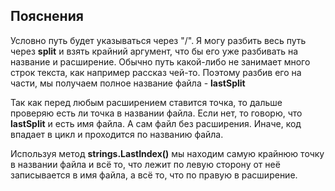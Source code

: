 ## Пояснения

Условно путь будет указываться через "/". Я могу разбить весь путь через **split** и взять крайний аргумент, что бы его уже разбивать на название и расширение. Обычно путь какой-либо не занимает много строк текста, как например рассказ чей-то. Поэтому разбив его на части, мы получаем полное название файла - **lastSplit**

Так как перед любым расширением ставится точка, то дальше проверяю есть ли точка в названии файла. Если нет, то говорю, что **lastSplit** и есть имя файла. А сам файл без расширения. Иначе, код впадает в цикл и проходится по названию файла.

Используя метод **strings.LastIndex()** мы находим самую крайнюю точку в названии файла и всё то, что лежит по левую сторону от неё записывается в имя файла, а всё то, что по правую в расширение.
